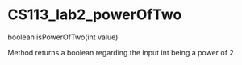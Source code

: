 # CS113_lab2_powerOfTwo
boolean isPowerOfTwo(int value)

Method returns a boolean regarding the input int being a power of 2
